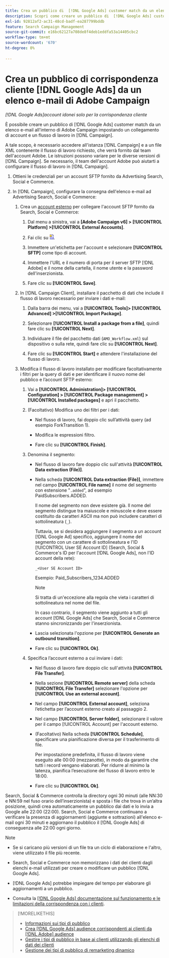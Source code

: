```yaml
---
title: Crea un pubblico di  [!DNL Google Ads] customer match da un elenco e-mail di Adobe Campaign
description: Scopri come creare un pubblico di  [!DNL Google Ads] customer match da un elenco e-mail esistente di Adobe Campaign.
exl-id: 92812af2-ac31-48cd-badf-ea287799bddb
feature: Search Campaign Management
source-git-commit: e16bc62127a708de8f4deb1eddfa53a14405cbc2
workflow-type: tm+mt
source-wordcount: '670'
ht-degree: 0%

---
```


# Crea un pubblico di corrispondenza cliente [!DNL Google Ads] da un elenco e-mail di Adobe Campaign

*[!DNL Google Ads]account idonei solo per la corrispondenza cliente*

È possibile creare un pubblico di [!DNL Google Ads] customer match da un elenco e-mail all&#39;interno di Adobe Campaign impostando un collegamento di account e un flusso di lavoro in [!DNL Campaign].

A tale scopo, è necessario accedere all&#39;istanza [!DNL Campaign] e a un file XML contenente il flusso di lavoro richiesto, che verrà fornito dal team dell&#39;account Adobe. Le istruzioni possono variare per le diverse versioni di [!DNL Campaign]. Se necessario, il team dell&#39;account Adobe può aiutarti a configurare il flusso di lavoro in [!DNL Campaign].

1. Ottieni le credenziali per un account SFTP fornito da Advertising Search, Social e Commerce.

1. In [!DNL Campaign], configurare la consegna dell&#39;elenco e-mail ad Advertising Search, Social e Commerce:

   1. Crea un [account esterno](https://experienceleague.adobe.com/docs/campaign-standard/using/administrating/application-settings/external-accounts.html?lang=it) per collegare l&#39;account SFTP fornito da Search, Social e Commerce:

      1. Dal menu a sinistra, vai a **\[Adobe Campaign v6\] > [!UICONTROL Platform] >[!UICONTROL External Accounts]**.

      1. Fai clic su ![Crea account](/help/search-social-commerce/assets/campaign-create-account.png "Crea account").

      1. Immettere un&#39;etichetta per l&#39;account e selezionare **[!UICONTROL SFTP]** come tipo di account.

      1. Immettere l&#39;URL e il numero di porta per il server SFTP [!DNL Adobe] e il nome della cartella, il nome utente e la password dell&#39;inserzionista.

      1. Fare clic su **[!UICONTROL Save]**.

   1. In [!DNL Campaign Client], installare il pacchetto di dati che include il flusso di lavoro necessario per inviare i dati e-mail:

      1. Dalla barra dei menu, vai a **[!UICONTROL Tools]> [!UICONTROL Advanced] >[!UICONTROL Import Package]**.

      1. Selezionare **[!UICONTROL Install a package from a file]**, quindi fare clic su **[!UICONTROL Next]**.

      1. Individuare il file del pacchetto dati (`AMO_Workflow.xml`) sul dispositivo o sulla rete, quindi fare clic su **[!UICONTROL Next]**.

      1. Fare clic su **[!UICONTROL Start]** e attendere l&#39;installazione del flusso di lavoro.

   1. Modifica il flusso di lavoro installato per modificare facoltativamente i filtri per la query di dati e per identificare il nuovo nome del pubblico e l’account SFTP esterno:

      1. Vai a **[!UICONTROL Administration]> [!UICONTROL Configuration] > [!UICONTROL Package management] >[!UICONTROL Installed packages]** e apri il pacchetto.

      1. (Facoltativo) Modifica uno dei filtri per i dati:

         * Nel flusso di lavoro, fai doppio clic sull’attività query (ad esempio ForkTransition 1).

         * Modifica le espressioni filtro.

         * Fare clic su **[!UICONTROL Finish]**.

      1. Denomina il segmento:

         * Nel flusso di lavoro fare doppio clic sull&#39;attività **[!UICONTROL Data extraction (File)]**.

         * Nella scheda **[!UICONTROL Data extraction (File)]**, immettere nel campo **[!UICONTROL File name]** il nome del segmento con estensione &quot;`.added`&quot;, ad esempio PaidSubscribers.ADDED.

           Il nome del segmento non deve esistere già. Il nome del segmento distingue tra maiuscole e minuscole e deve essere costituito da caratteri ASCII ma non può includere caratteri di sottolineatura (`_`).

           Tuttavia, se si desidera aggiungere il segmento a un account [!DNL Google Ad] specifico, aggiungere il nome del segmento con un carattere di sottolineatura e l&#39;ID [!UICONTROL User SE Account ID] (Search, Social &amp; Commerce&#39;s ID per l&#39;account [!DNL Google Ads], non l&#39;ID account della rete):

           `_<User SE Account ID>`

           Esempio: Paid_Subscribers_1234.ADDED

           >[!NOTE]
           >
           >Si tratta di un&#39;eccezione alla regola che vieta i caratteri di sottolineatura nel nome del file.

           In caso contrario, il segmento viene aggiunto a tutti gli account [!DNL Google Ads] che Search, Social e Commerce stanno sincronizzando per l&#39;inserzionista.

         * Lascia selezionata l&#39;opzione per **[!UICONTROL Generate an outbound transition]**.

         * Fare clic su **[!UICONTROL Ok]**.

      1. Specifica l’account esterno a cui inviare i dati:

         * Nel flusso di lavoro fare doppio clic sull&#39;attività **[!UICONTROL File Transfer]**.

         * Nella sezione **[!UICONTROL Remote server]** della scheda **[!UICONTROL File Transfer]** selezionare l&#39;opzione per **[!UICONTROL Use an external account]**.

         * Nel campo **[!UICONTROL External account]**, seleziona l’etichetta per l’account esterno creato al passaggio 2.

         * Nel campo **[!UICONTROL Server folder]**, selezionare il valore per il campo [!UICONTROL Account] per l&#39;account esterno.

         * (Facoltativo) Nella scheda **[!UICONTROL Schedule]**, specificare una pianificazione diversa per il trasferimento di file.

           Per impostazione predefinita, il flusso di lavoro viene eseguito alle 00:00 (mezzanotte), in modo da garantire che tutti i record vengano elaborati. Per ridurre al minimo la latenza, pianifica l’esecuzione del flusso di lavoro entro le 18:00.

         * Fare clic su **[!UICONTROL Ok]**.

Search, Social &amp; Commerce controlla la directory ogni 30 minuti (alle NN:30 e NN:59 nel fuso orario dell’inserzionista) e sposta i file che trova in un’altra posizione, quindi crea automaticamente un pubblico dai dati e lo invia a Google alle 22:00 (22:00). Search, Social e Commerce continuano a verificare la presenza di aggiornamenti (aggiunte e sottrazioni) all&#39;elenco e-mail ogni 30 minuti e aggiornano il pubblico il [!DNL Google Ads] di conseguenza alle 22:00 ogni giorno.

>[!NOTE]
>
>* Se si caricano più versioni di un file tra un ciclo di elaborazione e l&#39;altro, viene utilizzato il file più recente.
>
>* Search, Social e Commerce non memorizzano i dati dei clienti dagli elenchi e-mail utilizzati per creare o modificare un pubblico [!DNL Google Ads].
>
>* [!DNL Google Ads] potrebbe impiegare del tempo per elaborare gli aggiornamenti a un pubblico.
>
>* Consulta la [[!DNL Google Ads] documentazione sul funzionamento e le limitazioni della corrispondenza con i clienti](https://support.google.com/displayvideo/answer/9539301).

>[!MORELIKETHIS]
>
>* [Informazioni sui tipi di pubblico](audience-about.md)
>* [Crea [!DNL Google Ads] audience corrispondenti ai clienti da [!DNL Adobe] audience](google-audience-from-adobe-audience.md)
>* [Gestire i tipi di pubblico in base ai clienti utilizzando gli elenchi di dati dei clienti](audience-from-customer-data-list.md)
>* [Gestione dei tipi di pubblico di remarketing dinamico](audience-dynamic-remarketing-manage.md)

